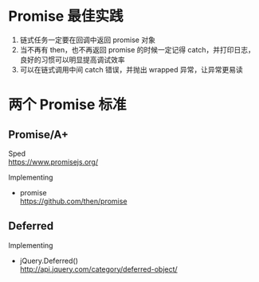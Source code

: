 Promise 最佳实践
================
1. 链式任务一定要在回调中返回 promise 对象
2. 当不再有 then，也不再返回 promise 的时候一定记得 catch，并打印日志，良好的习惯可以明显提高调试效率
3. 可以在链式调用中间 catch 错误，并抛出 wrapped 异常，让异常更易读


两个 Promise 标准
=================

Promise/A+
----------
Sped  
<https://www.promisejs.org/>

Implementing
- promise  
  <https://github.com/then/promise>


Deferred
--------
Implementing
- jQuery.Deferred()  
  <http://api.jquery.com/category/deferred-object/>
